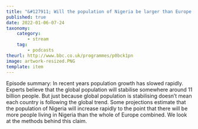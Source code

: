 ```yaml
---
title: "&#127911; Will the population of Nigeria be larger than Europe’s?"
published: true
date: 2022-01-06-07-24
taxonomy:
    category:
        - stream
    tag:
        - podcasts
theurl: http://www.bbc.co.uk/programmes/p0bck1pn
image: artwork-resized.PNG
template: item
---
```


Episode summary: In recent years population growth has slowed rapidly. Experts believe that the global population will stabilise somewhere around 11 billion people. But just because global population is stabilising doesn&rsquo;t mean each country is following the global trend. Some projections estimate that the population of Nigeria will increase rapidly to the point that there will be more people living in Nigeria than the whole of Europe combined. We look at the methods behind this claim.
